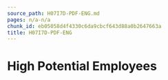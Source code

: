 ```yaml
---
source_path: H07I7D-PDF-ENG.md
pages: n/a-n/a
chunk_id: eb05058d4f4330c6da9cbcf643d88a0b2647663a
title: H07I7D-PDF-ENG
---
```

# High Potential Employees
